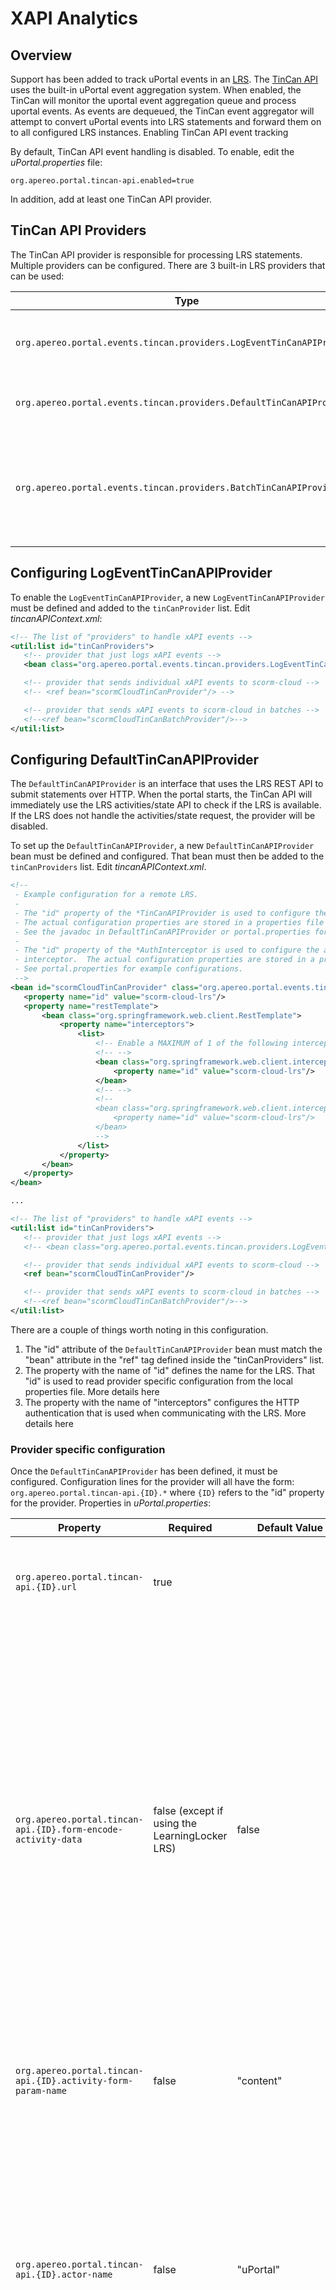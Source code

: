 # XAPI Analytics

## Overview

Support has been added to track uPortal events in an [LRS](https://en.wikipedia.org/wiki/Learning_Record_Store). The [TinCan API](https://xapi.com/) uses the built-in uPortal event aggregation system. When enabled, the TinCan will monitor the uportal event aggregation queue and process uportal events. As events are dequeued, the TinCan event aggregator will attempt to convert uPortal events into LRS statements and forward them on to all configured LRS instances.
Enabling TinCan API event tracking

By default, TinCan API event handling is disabled. To enable, edit the _uPortal.properties_ file:

```properties
org.apereo.portal.tincan-api.enabled=true
```

In addition, add at least one TinCan API provider.

## TinCan API Providers

The TinCan API provider is responsible for processing LRS statements. Multiple providers can be configured. There are 3 built-in LRS providers that can be used:

| Type                                                                  | Description                                                                                                                                                                                                                                                   |
| --------------------------------------------------------------------- | ------------------------------------------------------------------------------------------------------------------------------------------------------------------------------------------------------------------------------------------------------------- |
| `org.apereo.portal.events.tincan.providers.LogEventTinCanAPIProvider` | The `LogEventTinCanAPIProvider` writes LRS events to a log file. By default, the log file is located at _${catalina_home}/logs/portal/tin-can-events.log_.                                                                                                    |
| `org.apereo.portal.events.tincan.providers.DefaultTinCanAPIProvider`  | The `DefaultTinCanAPIProvider` uses the standard REST API provided by the LRS to submit LRS statements.                                                                                                                                                       |
| `org.apereo.portal.events.tincan.providers.BatchTinCanAPIProvider`    | The `BatchTinCanAPIProvider` sends LRS statements to the LRS via an extension of the REST API that allows multiple LRS Statements to be sent in a single request. This has been tested with both LearningLocker and ScormCloud but may not work for all LRSs. |

## Configuring LogEventTinCanAPIProvider

To enable the `LogEventTinCanAPIProvider`, a new `LogEventTinCanAPIProvider` must be defined and added to the `tinCanProvider` list. Edit _tincanAPIContext.xml_:

```xml
<!-- The list of "providers" to handle xAPI events -->
<util:list id="tinCanProviders">
   <!-- provider that just logs xAPI events -->
   <bean class="org.apereo.portal.events.tincan.providers.LogEventTinCanAPIProvider"/>

   <!-- provider that sends individual xAPI events to scorm-cloud -->
   <!-- <ref bean="scormCloudTinCanProvider"/> -->

   <!-- provider that sends xAPI events to scorm-cloud in batches -->
   <!--<ref bean="scormCloudTinCanBatchProvider"/>-->
</util:list>
```

## Configuring DefaultTinCanAPIProvider

The `DefaultTinCanAPIProvider` is an interface that uses the LRS REST API to submit statements over HTTP. When the portal starts, the TinCan API will immediately use the LRS activities/state API to check if the LRS is available. If the LRS does not handle the activities/state request, the provider will be disabled.

To set up the `DefaultTinCanAPIProvider`, a new `DefaultTinCanAPIProvider` bean must be defined and configured. That bean must then be added to the `tinCanProviders` list. Edit _tincanAPIContext.xml_.

```xml
<!--
 - Example configuration for a remote LRS.
 -
 - The "id" property of the *TinCanAPIProvider is used to configure the LRS provider.
 - The actual configuration properties are stored in a properties file (eg. portal.properties)
 - See the javadoc in DefaultTinCanAPIProvider or portal.properties for configuration details.
 -
 - The "id" property of the *AuthInterceptor is used to configure the authentication
 - interceptor.  The actual configuration properties are stored in a properties file.
 - See portal.properties for example configurations.
 -->
<bean id="scormCloudTinCanProvider" class="org.apereo.portal.events.tincan.providers.DefaultTinCanAPIProvider">
   <property name="id" value="scorm-cloud-lrs"/>
   <property name="restTemplate">
       <bean class="org.springframework.web.client.RestTemplate">
           <property name="interceptors">
               <list>
                   <!-- Enable a MAXIMUM of 1 of the following interceptors -->
                   <!-- -->
                   <bean class="org.springframework.web.client.interceptors.BasicAuthInterceptor">
                       <property name="id" value="scorm-cloud-lrs"/>
                   </bean>
                   <!-- -->
                   <!--
                   <bean class="org.springframework.web.client.interceptors.ZeroLeggedOAuthInterceptor">
                       <property name="id" value="scorm-cloud-lrs"/>
                   </bean>
                   -->
               </list>
           </property>
       </bean>
   </property>
</bean>

...

<!-- The list of "providers" to handle xAPI events -->
<util:list id="tinCanProviders">
   <!-- provider that just logs xAPI events -->
   <!-- <bean class="org.apereo.portal.events.tincan.providers.LogEventTinCanAPIProvider"/> -->

   <!-- provider that sends individual xAPI events to scorm-cloud -->
   <ref bean="scormCloudTinCanProvider"/>

   <!-- provider that sends xAPI events to scorm-cloud in batches -->
   <!--<ref bean="scormCloudTinCanBatchProvider"/>-->
</util:list>
```

There are a couple of things worth noting in this configuration.

1.  The "id" attribute of the `DefaultTinCanAPIProvider` bean must match the "bean" attribute in the "ref" tag defined inside the "tinCanProviders" list.
2.  The property with the name of "id" defines the name for the LRS. That "id" is used to read provider specific configuration from the local properties file. More details here
3.  The property with the name of "interceptors" configures the HTTP authentication that is used when communicating with the LRS. More details here

### Provider specific configuration

Once the `DefaultTinCanAPIProvider` has been defined, it must be configured. Configuration lines for the provider will all have the form: `org.apereo.portal.tincan-api.{ID}.*` where `{ID}` refers to the "id" property for the provider. Properties in _uPortal.properties_:

| Property                                                      | Required                                       | Default Value        | Description                                                                                                                                                                                                                                                                                                                                                                                                                                                 |
| ------------------------------------------------------------- | ---------------------------------------------- | -------------------- | ----------------------------------------------------------------------------------------------------------------------------------------------------------------------------------------------------------------------------------------------------------------------------------------------------------------------------------------------------------------------------------------------------------------------------------------------------------- |
| `org.apereo.portal.tincan-api.{ID}.url`                       | true                                           |                      | The base REST endpoint for the LRS. See the LRS documentation for what this should be.                                                                                                                                                                                                                                                                                                                                                                      |
| `org.apereo.portal.tincan-api.{ID}.form-encode-activity-data` | false (except if using the LearningLocker LRS) | false                | By default, the activities/state endpoint accepts JSON in the POST body. The LearningLocker LRS requires that the content be form encoded instead. Setting this property to true will convert the request to a multipart form POST. For LearningLocker, this should always be set to true. For ScormCloud, this should always be set to false or omitted. Installations will need to experiment with other LRSs, but "false" more closely matches the spec. |
| `org.apereo.portal.tincan-api.{ID}.activity-form-param-name`  | false                                          | "content"            | The name of the form element that is used if the `form-encode-activity-data` configuration is set to true.                                                                                                                                                                                                                                                                                                                                                  |
| `org.apereo.portal.tincan-api.{ID}.actor-name`                | false                                          | "uPortal"            | When submitting the initial activities/state request, user information is required. This allows implementations to update the name associated with the request. Currently, this data is only used for an initial throw-away request, and should probably just stick with the default.                                                                                                                                                                       |
| `org.apereo.portal.tincan-api.{ID}.actor-email`               | false                                          | "noreply@apereo.org" | The activites/state request also requires an email address. Currently, this data is only used for an initial throw-away request, and should probably just stick with the default.                                                                                                                                                                                                                                                                           |
| `org.apereo.portal.tincan-api.{ID}.activityId`                | false                                          | "activityId"         | The `activityId` to use for the initial request. Currently, this data is only used for an initial throw-away request, and should probably just stick with the default.                                                                                                                                                                                                                                                                                      |
| `org.apereo.portal.tincan-api.{ID}.stateId`                   | false                                          | "stateId"            | The `stateId` to use for the initial request. Currently, this data is only used for an initial throw-away request, and should probably just stick with the default.                                                                                                                                                                                                                                                                                         |

An example of a configuration with an "id" of "learning-locker-demo-lrs" might look like:

```properties
org.apereo.portal.tincan-api.learning-locker-demo-lrs.url=http://demo.learninglocker.net/data/xAPI
# IMPORTANT: For LearningLocker, the activities/states API requires that you
# pass the state information as multipart form data instead of as JSON.  ScormCloud,
# on the other hand will not accept the form encoded data, but requires JSON
# in the POST body.
#
# The following 2 properties are required for LearningLocker, but should *NOT* be used
# for scorm cloud.  If not using LearningLocker or Scorm Cloud, you will need to
# research their impl.  Default is to use the Scorm Cloud configuration.
org.apereo.portal.tincan-api.learning-locker-demo-lrs.form-encode-activity-data=true
org.apereo.portal.tincan-api.learning-locker-demo-lrs.activity-form-param-name=content


# Additional LRS provider properties that may be configured.  These properties
# are all optional.  These values are only used during the initial request to
# check connectivity with the LRS.  Default values are shown below
org.apereo.portal.tincan-api.learning-locker-demo-lrs.actor-name=uportal
org.apereo.portal.tincan-api.learning-locker-demo-lrs.actor-email=noreply@apereo.org
org.apereo.portal.tincan-api.learning-locker-demo-lrs.activity-id=urn:tincan:uportal:activities:state:status
org.apereo.portal.tincan-api.learning-locker-demo-lrs.state-id=urn:tincan:uportal:activities:state:status:stateId
```

## BatchTinCanAPIProvider

The `BatchTinCanAPIProvider` is an interface that uses the LRS REST API to submit statements over HTTP. This instance will bundle up multiple TinCan API Statements and submit them all in a single HTTP request to the LRS server. When the portal starts, the TinCan API will immediately use the LRS activities/state API to check if the LRS is available. If the LRS does not handle the activities/state request, the provider will be disabled.

The `BatchTinCanProvider` configuration is similar to the configuration for `DefaultTinCanAPIProvider` with a few notable additions. Edit _tincanAPIContext.xml_.

```xml
<!--
 - If you enable the batching provider, you also need to add a scheduler
 - for how often to check the queue.
 -
 - This example, schedules the scormCloudTinCanBatchProvider to flush its
 - LRS queue every 2 seconds.
 -
 - If you have multiple batching providers defined, each provider will need
 - to be listed here.
 -
 - IMPORTANT: If using the BatchTinCanAPIProvider, this MUST be enabled!
 -
 - TODO:  When we upgrade to a newer spring (3.2+) should switch to the annotated
 - configuration.
 -->
<task:scheduled-tasks scheduler="uPortalTaskScheduler">
   <task:scheduled ref="scormCloudTinCanBatchProvider" method="sendBatch" fixed-delay="${org.apereo.portal.tincan-api.batch-scheduler.delayMS:2000}"/>
</task:scheduled-tasks>

<!--
- Example of a batching provider.  The batching provider will queue up LRS events.  Every
- ${org.apereo.portal.tincan-api.batch-scheduler.delayMS} it will check the queue and then
- post all LRSStatements to the LRS at once.
-->
<bean id="scormCloudTinCanBatchProvider" class="org.apereo.portal.events.tincan.providers.BatchTinCanAPIProvider">
   <property name="id" value="scorm-cloud-lrs"/>
   <property name="restTemplate">
       <bean class="org.springframework.web.client.RestTemplate">
           <property name="interceptors">
               <list>
                   <!-- Enable a MAXIMUM of 1 of the following interceptors -->
                   <!-- -->
                   <bean class="org.springframework.web.client.interceptors.BasicAuthInterceptor">
                       <property name="id" value="scorm-cloud-lrs"/>
                   </bean>
                   <!-- -->
                   <!--
                   <bean class="org.springframework.web.client.interceptors.ZeroLeggedOAuthInterceptor">
                       <property name="id" value="scorm-cloud-lrs"/>
                   </bean>
                   -->
               </list>
           </property>
       </bean>
   </property>
</bean>

...

<!-- The list of "providers" to handle xAPI events -->
<util:list id="tinCanProviders">
   <!-- provider that just logs xAPI events -->
   <!-- <bean class="org.apereo.portal.events.tincan.providers.LogEventTinCanAPIProvider"/> -->

   <!-- provider that sends individual xAPI events to scorm-cloud -->
   <!-- <ref bean="scormCloudTinCanProvider"/> -->

   <!-- provider that sends xAPI events to scorm-cloud in batches -->
   <ref bean="scormCloudTinCanBatchProvider"/>
</util:list>
```

There are a couple of things worth noting in this configuration.

-   The "id" attribute of the `BatchTinCanAPIProvider` bean must match the "bean" attribute in the "ref" tag defined inside the "tinCanProviders" list.
-   The property with the name of "id" defines the name for the LRS. That "id" is used to read provider specific configuration from the local properties file. More details here
-   The property with the name of "interceptors" configures the HTTP authentication that is used when communicating with the LRS. More details here

### Provider specific configuration

Once the `BatchTinCanAPIProvider` has been defined, it must be configured. Most configuration lines for the provider will all have the form: `org.apereo.portal.tincan-api.{ID}.*` where `{ID}` refers to the "id" property for the provider.

Properties in `uPortal.properties`:

| Property                                                      | Required                                       | Default              | Description                                                                                                                                                                                                                                                                                                                                                                                                                                                           |
| ------------------------------------------------------------- | ---------------------------------------------- | -------------------- | --------------------------------------------------------------------------------------------------------------------------------------------------------------------------------------------------------------------------------------------------------------------------------------------------------------------------------------------------------------------------------------------------------------------------------------------------------------------- |
| `org.apereo.portal.tincan-api.batch-scheduler.delayMS`        | false                                          | 2000                 | Time to wait between sending LRS batches. Note: uPortal event aggregation is occurs asynchronously. This property will not affect the uPortal event aggregation settings. It only controls the duration between sending requests to the LRS, not how soon events are passed to the TinCan API module. Very high values could have negative consequences on memory consumption. This setting is global and will affect all defined `BatchTinCanAPIProviders`.          |
| `org.apereo.portal.tincan-api.{ID}.url`                       | true                                           |                      | The base REST endpoint for the LRS. See the LRS documentation for what this should be.                                                                                                                                                                                                                                                                                                                                                                                |
| `org.apereo.portal.tincan-api.{ID}.form-encode-activity-data` | false (except if using the LearningLocker LRS) | false                | By default, the activities/state endpoint accepts JSON in the POST body. The LearningLocker LRS requires that the content be form encoded instead. Setting this property to true will convert the request to a multipart form POST. For LearningLocker, this should always be set to true. For ScormCloud, this should always be set to false or omitted. Installations will need to experiment with other LRSs, but I believe "false" more closely matches the spec. |
| `org.apereo.portal.tincan-api.{ID}.activity-form-param-name`  | false                                          |                      | "content" The name of the form element that is used if the form-encode-activity-data configuration is set to true.                                                                                                                                                                                                                                                                                                                                                    |
| `org.apereo.portal.tincan-api.{ID}.actor-name`                | false                                          | "uPortal"            | When submitting the initial activities/state request, user information is required. This allows implementations to update the name associated with the request. Currently, this data is only used for an initial throw-away request, and should probably just stick with the default.                                                                                                                                                                                 |
| `org.apereo.portal.tincan-api.{ID}.actor-email`               | false                                          | "noreply@apereo.org" | The activites/state request also requires an email address. Currently, this data is only used for an initial throw-away request, and should probably just stick with the default.                                                                                                                                                                                                                                                                                     |
| `org.apereo.portal.tincan-api.{ID}.activityId`                | false                                          | "activityId"         | The activityId to use for the initial request. Currently, this data is only used for an initial throw-away request, and should probably just stick with the default.                                                                                                                                                                                                                                                                                                  |
| `org.apereo.portal.tincan-api.{ID}.stateId`                   | false                                          | "stateId"            | The stateId to use for the initial request. Currently, this data is only used for an initial throw-away request, and should probably just stick with the default.                                                                                                                                                                                                                                                                                                     |

### Authentication

The Tin Can API supports LRS that require no authentication, BASIC authentication, or authentication using OAuth signatures. The authentication configuration is handled by defining interceptors to pass to a RestTemplate object. In the case where no authentication is required, simply omit all interceptors:

```xml
<bean class="org.springframework.web.client.RestTemplate">
</bean>
```

#### Basic Authentication

Basic Authentication is configured by adding a `BasicAuthInterceptor` to the `RestTemplate` interceptors. When defining the interceptor, you must pass an "id" to the interceptor. The "id" will be used to configure each auth interceptor independently.

To add Basic Authentication, edit _tincanAPIContext.xml_ and to the `restTemplate` property, add a `BasicAuthInterceptor` element like:

```xml
<bean class="org.springframework.web.client.RestTemplate">
    <property name="interceptors">
        <list>
            <bean class="org.springframework.web.client.interceptors.BasicAuthInterceptor">
                <property name="id" value="scorm-cloud-lrs"/>
            </bean>
        </list>
    </property>
</bean>
```

The specific configuration for this interceptor must be defined in uportal-war/src/main/resources/properties/portal.properties or an override file. Example:

```properties
# basic auth configuration...
org.apereo.rest.interceptor.basic-auth.scorm-cloud-lrs.username=UsernameForProvider
org.apereo.rest.interceptor.basic-auth.scorm-cloud-lrs.password=PasswordForProvider
```

#### OAuth Authenication

OAuth Authentication

The TinCan API can be configured to use basic Oauth signatures for authentication. OAuth authentication is configured by adding a new `ZeroLeggedOAuthInterceptor` interceptor to the `RestTemplate` object passed to the LRS provider.

```xml
<bean class="org.springframework.web.client.RestTemplate">
    <property name="interceptors">
        <list>
            <bean class="org.springframework.web.client.interceptors.ZeroLeggedOAuthInterceptor">
                <property name="id" value="scorm-cloud-lrs"/>
            </bean>
        </list>
    </property>
</bean>
```

The specific configuration for this interceptor must be defined in _uPortal.properties_ or an override file. Example:

```property
# oauth configuration...
org.apereo.rest.interceptor.oauth.scorm-cloud-lrs.realm=ProviderRealm  (optional)
org.apereo.rest.interceptor.oauth.scorm-cloud-lrs.consumerKey=ConsumerKeyValueForProvider
org.apereo.rest.interceptor.oauth.scorm-cloud-lrs.secretKey=SecretKeyValueForProvider
```

## Event Filtering

The TinCan API support in uPortal works by converting uPortal events into LRS statements and the passing the statements to LRS providers. uPortal converters for most common uPortal events. The list of uPortal events are listed here. Every event that needs to be converted to an LRS statement must define a converter. Prebuilt converters have been added for LoginEvent, LogoutEvent, PortalRenderEvent and PortalExecutionEvent.

Each of the predefined converters allows the verb in the LRS statement to be customized. To see the list of predefined/supported verbs see: _portal-war/src/main/java/org/apereo/portal/events/tincan/om/LrsVerb_.

The `PortalExecutionEvent` filter has additional filtering built in. Execution events can be further filtered by `type` and by `fname`. The uPortal TinCan API event filtering configuration can be found in _tincanAPIContext.xml_. And example configuration:

```xml
<!--
  - Example config to control the list of events that should be passed to xAPI
  -
  - Enable the set of events that should be converted to xAPI events
  -->
<util:list id="tinCanEventConverters">
    <!-- send xAPI events on login -->
    <bean class="org.apereo.portal.events.tincan.converters.LoginEventConverter">
        <property name="verb" value="INITIALIZED"/>
    </bean>

    <!-- send xAPI events on logout -->
    <bean class="org.apereo.portal.events.tincan.converters.LogoutEventConverter">
        <property name="verb" value="EXITED"/>
    </bean>

    <!-- send xAPI events Action events, Event events and Resource events.  This filter
        excludes the portlets with fnames of "emergeny-alert" and "notification-icon" -->
    <bean class="org.apereo.portal.events.tincan.converters.PortletExecutionEventConverter">
        <!-- can filter by specific type of action -->
        <property name="supportedEventTypes">
            <util:list>
                <value>org.apereo.portal.events.PortletActionExecutionEvent</value>
                <value>org.apereo.portal.events.PortletEventExecutionEvent</value>
                <value>org.apereo.portal.events.PortletResourceExecutionEvent</value>
            </util:list>
        </property>

        <!-- for execution events, can also filter events by fname.
            If fnameFilterType is set to Blacklist, events from portlets with
            matching fnames will be ignored.   If the fnameFilterType is set
            to Whitelist, events from all portlets will be ignored except
            those listed in the whitelist.
        -->
        <property name="fnameFilterType" value="Blacklist"/>
        <property name="filterFNames">
            <util:list>
                <value>emergency-alert</value>
                <value>notification-icon</value>
            </util:list>
        </property>
        <property name="verb" value="INTERACTED"/>
    </bean>

    <!-- Example of using a different action for specific set of events.-->
    <!--
    <bean class="org.apereo.portal.events.tincan.converters.PortletExecutionEventConverter">
        <property name="supportedEventTypes">
            <util:list>
                <value>org.apereo.portal.events.PortletRenderExecutionEvent</value>
                <value>org.apereo.portal.events.PortletRenderHeaderExecutionEvent</value>
            </util:list>
        </property>
        <property name="fnameFilterType" value="Whitelist"/>
        <property name="verb" value="EXPERIENCED"/>
    </bean>
    -->

    <!-- send xAPI events on portlet render -->
    <!--
    <bean class="org.apereo.portal.events.tincan.converters.PortletRenderEventConverter">
        <property name="verb" value="EXPERIENCED"/>
    </bean>
    -->

    <!--
        Catch-all filter that is mostly intended to determine which types of
        events are being fired.  It is primarily a debugging aid.  If enabled,
        this will fire for every event not handled elsewhere.  Not intended
        for production use!
    -->
    <!--
    <bean class="org.apereo.portal.events.tincan.converters.GeneralEventConverter">
        <property name="verb" value="INTERACTED"/>
    </bean>
    -->
</util:list>
```
